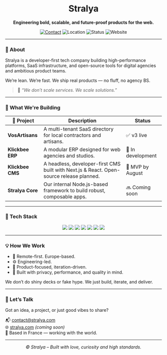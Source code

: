 <h1 align="center">Stralya</h1>

<p align="center"><strong>Engineering bold, scalable, and future-proof products for the web.</strong></p>

<p align="center">
  <a href="mailto:contact@stralya.com"><img alt="Contact" src="https://img.shields.io/badge/contact-email-blue?style=flat-square&logo=gmail"></a>
  <img alt="Location" src="https://img.shields.io/badge/based_in-France-ff69b4?style=flat-square&logo=mapbox">
  <img alt="Status" src="https://img.shields.io/badge/status-Building_what_we_believe_in-4B5563?style=flat-square">
  <img alt="Website" src="https://img.shields.io/badge/website-coming_soon-9ca3af?style=flat-square&logo=vercel">
</p>

---

### 🧬 About

Stralya is a developer-first tech company building high-performance platforms, SaaS infrastructure, and open-source tools for digital agencies and ambitious product teams.

We’re lean. We’re fast. We ship real products — no fluff, no agency BS.

> 🧠 *“We don’t scale services. We scale solutions.”*

---

### 🚀 What We're Building

| 🚧 Project        | Description                                                                                     | Status           |
|------------------|-------------------------------------------------------------------------------------------------|------------------|
| **VosArtisans**  | A multi-tenant SaaS directory for local contractors and artisans.                              | ✅ v3 live        |
| **Klickbee ERP** | A modular ERP designed for web agencies and studios.                                            | 🚧 In development |
| **Klickbee CMS** | A headless, developer-first CMS built with Next.js & React. Open-source release planned.       | 🧪 MVP by August  |
| **Stralya Core** | Our internal Node.js-based framework to build robust, composable apps.                         | 🔜 Coming soon    |

---

### 🧰 Tech Stack

<p align="center">
  <img src="https://img.shields.io/badge/Next.js-000000?style=for-the-badge&logo=next.js" />
  <img src="https://img.shields.io/badge/React-20232A?style=for-the-badge&logo=react" />
  <img src="https://img.shields.io/badge/Go-00ADD8?style=for-the-badge&logo=go" />
  <img src="https://img.shields.io/badge/PostgreSQL-4169E1?style=for-the-badge&logo=postgresql" />
  <img src="https://img.shields.io/badge/Prisma-2D3748?style=for-the-badge&logo=prisma" />
  <img src="https://img.shields.io/badge/Docker-2496ED?style=for-the-badge&logo=docker" />
  <img src="https://img.shields.io/badge/Tailwind_CSS-06B6D4?style=for-the-badge&logo=tailwind-css" />
</p>

---

### 💡 How We Work

- 🧭 Remote-first. Europe-based.
- ⚙️ Engineering-led.
- 🔁 Product-focused, iteration-driven.
- 🔐 Built with privacy, performance, and quality in mind.

We don’t do shiny decks or fake hype. We just build, iterate, and deliver.

---

### 🤝 Let’s Talk

Got an idea, a project, or just good vibes to share?

📬 contact@stralya.com  
🌐 [stralya.com](https://stralya.com) *(coming soon)*  
🏢 Based in France — working with the world.

---

<p align="center">
  <em>© Stralya – Built with love, curiosity and high standards.</em>
</p>
